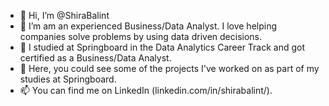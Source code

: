- 👋 Hi, I’m @ShiraBalint
- 👀 I’m am an experienced Business/Data Analyst. I love helping companies solve problems by using data driven decisions.
- 🌱 I studied at Springboard in the Data Analytics Career Track and got certified as a Business/Data Analyst.
- 💞️ Here, you could see some of the projects I've worked on as part of my studies at Springboard.
- 📫 You can find me on LinkedIn (linkedin.com/in/shirabalint/).

<!---
ShiraBalint/ShiraBalint is a ✨ special ✨ repository because its `README.md` (this file) appears on your GitHub profile.
You can click the Preview link to take a look at your changes.
--->

